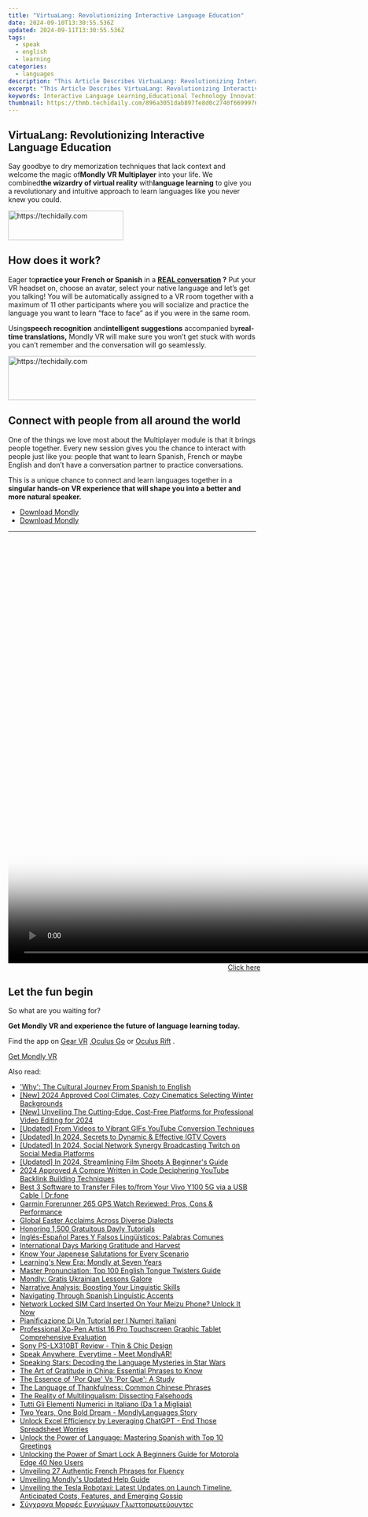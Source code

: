 ```yaml
---
title: "VirtuaLang: Revolutionizing Interactive Language Education"
date: 2024-09-10T13:30:55.536Z
updated: 2024-09-11T13:30:55.536Z
tags:
  - speak
  - english
  - learning
categories:
  - languages
description: "This Article Describes VirtuaLang: Revolutionizing Interactive Language Education"
excerpt: "This Article Describes VirtuaLang: Revolutionizing Interactive Language Education"
keywords: Interactive Language Learning,Educational Technology Innovations,VirtuaLang Language Platform,Revolutionary Learning Tools,Language Education Software,Interactive Educational Systems,Augmented Language Learning
thumbnail: https://thmb.techidaily.com/896a3051dab897fe8d0c2740f6699976d5490b685177239313164675ffec23d6.jpg
---
```


## VirtuaLang: Revolutionizing Interactive Language Education

 Say goodbye to dry memorization techniques that lack context and welcome the magic of**Mondly VR Multiplayer** into your life. We combined**the wizardry of virtual reality** with**language learning** to give you a revolutionary and intuitive approach to learn languages like you never knew you could.





<!-- affiliate ads begin -->
<a href="https://25home.pxf.io/c/5597632/2123471/16836" target="_top" id="2123471">
  <img src="//a.impactradius-go.com/display-ad/16836-2123471" border="0" alt="https://techidaily.com" width="234" height="60"/>
</a>
<img height="0" width="0" src="https://25home.pxf.io/i/5597632/2123471/16836" style="position:absolute;visibility:hidden;" border="0" />
<!-- affiliate ads end -->




## How does it work?

 Eager to**practice your French or Spanish** in a **[REAL‌ conversation](https://shop.mondly.com/affiliate.php?ACCOUNT=ATISTUDI&AFFILIATE=108875&PATH=https://www.mondly.com?AFFILIATE=108875) ?** Put your VR headset on, choose an avatar, select your native language and let’s get you talking! You will be automatically assigned to a VR room together with a maximum of 11 other participants where you will socialize and practice the language you want to learn “face to face” as if you were in the same room.

 Using**speech recognition** and**intelligent suggestions** accompanied by**real-time translations,** Mondly VR will make sure you won’t get stuck with words you can’t remember and the conversation will go seamlessly.





<!-- affiliate ads begin -->
<a href="https://wigfever.sjv.io/c/5597632/2014851/22899" target="_top" id="2014851">
  <img src="//a.impactradius-go.com/display-ad/22899-2014851" border="0" alt="https://techidaily.com" width="728" height="90"/>
</a>
<img height="0" width="0" src="https://wigfever.sjv.io/i/5597632/2014851/22899" style="position:absolute;visibility:hidden;" border="0" />
<!-- affiliate ads end -->




## Connect with people from all around the world

 One of the things we love most about the Multiplayer module is that it brings people together. Every new session gives you the chance to interact with people just like you: people that want to learn Spanish, French or maybe English and don’t have a conversation partner to practice conversations.

 This is a unique chance to connect and learn languages together in a **singular hands-on VR experience that will shape you into a better and more natural speaker.**

* [Download Mondly](https://www.facebook.com/sharer/sharer.php?u=https%3A%2F%2Fwww.mondly.com%2Fblog%2Ftake-a-glimpse-into-the-future-with-mondly-vr-multiplayer%2F&t=Learn+Languages+in+Virtual+Reality+with+Mondly+VR+Multiplayer "Share on Facebook")
* [Download Mondly](https://shop.mondly.com/affiliate.php?ACCOUNT=ATISTUDI&AFFILIATE=108875&PATH=https://www.mondly.com?AFFILIATE=108875)

---





<!-- affiliate ads begin -->
<span id="701707">
					<video width="1536" height="864" style="cursor:pointer"
           poster="//a.impactradius-go.com/display-clicktoplayimage/701707.png"
           onclick="if(!this.playClicked){this.play();this.setAttribute('controls',true);this.playClicked=true;}">
	   <source src="//a.impactradius-go.com/display-ad/7443-701707">
	   <img src="//a.impactradius-go.com/display-clicktoplayimage/701707.png" style="border: none; height: 100%; width: 100%; object-fit: contain">
	</video>
	<div style="width:960px;text-align:center"><a href="javascript:window.open(decodeURIComponent('https%3A%2F%2Fappsumo.8odi.net%2Fc%2F5597632%2F701707%2F7443'), '_blank');void(0);">Click here</a></div>
</span>
<img height="0" width="0" src="https://imp.pxf.io/i/5597632/701707/7443" style="position:absolute;visibility:hidden;" border="0" />
<!-- affiliate ads end -->




## Let the fun begin

So what are you waiting for?

 **Get Mondly VR and experience the future of language learning today.**

 Find the app on [Gear VR](https://www.oculus.com/experiences/gear-vr/1272636489423125) ,[Oculus Go](https://www.oculus.com/experiences/go/1272636489423125) or [Oculus Rift](https://www.oculus.com/experiences/rift/2192753377451572/) .

[Get Mondly VR](https://www.oculus.com/experiences/gear-vr/1272636489423125 "Get Mondly VR")

<ins class="adsbygoogle"
     style="display:block"
     data-ad-format="autorelaxed"
     data-ad-client="ca-pub-7571918770474297"
     data-ad-slot="1223367746"></ins>



<ins class="adsbygoogle"
     style="display:block"
     data-ad-client="ca-pub-7571918770474297"
     data-ad-slot="8358498916"
     data-ad-format="auto"
     data-full-width-responsive="true"></ins>

<span class="atpl-alsoreadstyle">Also read:</span>
<div><ul>
<li><a href="https://mondly-stories.techidaily.com/why-the-cultural-journey-from-spanish-to-english/"><u>'Why': The Cultural Journey From Spanish to English</u></a></li>
<li><a href="https://facebook-video-footage.techidaily.com/new-2024-approved-cool-climates-cozy-cinematics-selecting-winter-backgrounds/"><u>[New] 2024 Approved  Cool Climates, Cozy Cinematics  Selecting Winter Backgrounds</u></a></li>
<li><a href="https://fox-boxes.techidaily.com/new-unveiling-the-cutting-edge-cost-free-platforms-for-professional-video-editing-for-2024/"><u>[New] Unveiling The Cutting-Edge, Cost-Free Platforms for Professional Video Editing for 2024</u></a></li>
<li><a href="https://youtube-lab.techidaily.com/ed-from-videos-to-vibrant-gifs-youtube-conversion-techniques/"><u>[Updated] From Videos to Vibrant GIFs  YouTube Conversion Techniques</u></a></li>
<li><a href="https://instagram-videos.techidaily.com/updated-in-2024-secrets-to-dynamic-and-effective-igtv-covers/"><u>[Updated] In 2024, Secrets to Dynamic & Effective IGTV Covers</u></a></li>
<li><a href="https://facebook-video-files.techidaily.com/updated-in-2024-social-network-synergy-broadcasting-twitch-on-social-media-platforms/"><u>[Updated] In 2024, Social Network Synergy  Broadcasting Twitch on Social Media Platforms</u></a></li>
<li><a href="https://vimeo-videos.techidaily.com/updated-in-2024-streamlining-film-shoots-a-beginners-guide/"><u>[Updated] In 2024, Streamlining Film Shoots  A Beginner's Guide</u></a></li>
<li><a href="https://youtube-videos.techidaily.com/2024-approved-a-compre-written-in-code-deciphering-youtube-backlink-building-techniques/"><u>2024 Approved  A Compre Written in Code  Deciphering YouTube Backlink Building Techniques</u></a></li>
<li><a href="https://blog-min.techidaily.com/best-3-software-to-transfer-files-tofrom-your-vivo-y100-5g-via-a-usb-cable-drfone-by-drfone-transfer-from-android-transfer-from-android/"><u>Best 3 Software to Transfer Files to/from Your Vivo Y100 5G via a USB Cable | Dr.fone</u></a></li>
<li><a href="https://buynow-reviews.techidaily.com/garmin-forerunner-265-gps-watch-reviewed-pros-cons-and-performance/"><u>Garmin Forerunner 265 GPS Watch Reviewed: Pros, Cons & Performance</u></a></li>
<li><a href="https://mondly-stories.techidaily.com/global-easter-acclaims-across-diverse-dialects/"><u>Global Easter Acclaims Across Diverse Dialects</u></a></li>
<li><a href="https://mondly-stories.techidaily.com/honoring-1500-gratuitous-dayly-tutorials/"><u>Honoring 1,500 Gratuitous Dayly Tutorials</u></a></li>
<li><a href="https://mondly-stories.techidaily.com/ingles-espanol-pares-y-falsos-linguisticos-palabras-comunes/"><u>Inglés-Español Pares Y Falsos Lingüísticos: Palabras Comunes</u></a></li>
<li><a href="https://mondly-stories.techidaily.com/international-days-marking-gratitude-and-harvest/"><u>International Days Marking Gratitude and Harvest</u></a></li>
<li><a href="https://mondly-stories.techidaily.com/know-your-japenese-salutations-for-every-scenario/"><u>Know Your Japenese Salutations for Every Scenario</u></a></li>
<li><a href="https://mondly-stories.techidaily.com/learnings-new-era-mondly-at-seven-years/"><u>Learning's New Era: Mondly at Seven Years</u></a></li>
<li><a href="https://mondly-stories.techidaily.com/master-pronunciation-top-100-english-tongue-twisters-guide/"><u>Master Pronunciation: Top 100 English Tongue Twisters Guide</u></a></li>
<li><a href="https://mondly-stories.techidaily.com/mondly-gratis-ukrainian-lessons-galore/"><u>Mondly: Gratis Ukrainian Lessons Galore</u></a></li>
<li><a href="https://mondly-stories.techidaily.com/narrative-analysis-boosting-your-linguistic-skills/"><u>Narrative Analysis: Boosting Your Linguistic Skills</u></a></li>
<li><a href="https://mondly-stories.techidaily.com/navigating-through-spanish-linguistic-accents/"><u>Navigating Through Spanish Linguistic Accents</u></a></li>
<li><a href="https://sim-unlock.techidaily.com/network-locked-sim-card-inserted-on-your-meizu-phone-unlock-it-now-by-drfone-android/"><u>Network Locked SIM Card Inserted On Your Meizu Phone? Unlock It Now</u></a></li>
<li><a href="https://mondly-stories.techidaily.com/pianificazione-di-un-tutorial-per-i-numeri-italiani/"><u>Pianificazione Di Un Tutorial per I Numeri Italiani</u></a></li>
<li><a href="https://buynow-marvelous.techidaily.com/professional-xp-pen-artist-16-pro-touchscreen-graphic-tablet-comprehensive-evaluation/"><u>Professional Xp-Pen Artist 16 Pro Touchscreen Graphic Tablet Comprehensive Evaluation</u></a></li>
<li><a href="https://buynow-help.techidaily.com/sony-ps-lx310bt-review-thin-and-chic-design/"><u>Sony PS-LX310BT Review - Thin & Chic Design</u></a></li>
<li><a href="https://mondly-stories.techidaily.com/speak-anywhere-everytime-meet-mondlyar/"><u>Speak Anywhere, Everytime - Meet MondlyAR!</u></a></li>
<li><a href="https://mondly-stories.techidaily.com/speaking-stars-decoding-the-language-mysteries-in-star-wars/"><u>Speaking Stars: Decoding the Language Mysteries in Star Wars</u></a></li>
<li><a href="https://mondly-stories.techidaily.com/the-art-of-gratitude-in-china-essential-phrases-to-know/"><u>The Art of Gratitude in China: Essential Phrases to Know</u></a></li>
<li><a href="https://mondly-stories.techidaily.com/the-essence-of-por-que-vs-por-que-a-study/"><u>The Essence of 'Por Que' Vs 'Por Que': A Study</u></a></li>
<li><a href="https://mondly-stories.techidaily.com/the-language-of-thankfulness-common-chinese-phrases/"><u>The Language of Thankfulness: Common Chinese Phrases</u></a></li>
<li><a href="https://mondly-stories.techidaily.com/the-reality-of-multilingualism-dissecting-falsehoods/"><u>The Reality of Multilingualism: Dissecting Falsehoods</u></a></li>
<li><a href="https://mondly-stories.techidaily.com/tutti-gli-elementi-numerici-in-italiano-da-1-a-migliaia/"><u>Tutti Gli Elementi Numerici in Italiano (Da 1 a Migliaia)</u></a></li>
<li><a href="https://mondly-stories.techidaily.com/two-years-one-bold-dream-mondlylanguages-story/"><u>Two Years, One Bold Dream - MondlyLanguages Story</u></a></li>
<li><a href="https://tech-hub.techidaily.com/unlock-excel-efficiency-by-leveraging-chatgpt-end-those-spreadsheet-worries/"><u>Unlock Excel Efficiency by Leveraging ChatGPT - End Those Spreadsheet Worries</u></a></li>
<li><a href="https://mondly-stories.techidaily.com/unlock-the-power-of-language-mastering-spanish-with-top-10-greetings/"><u>Unlock the Power of Language: Mastering Spanish with Top 10 Greetings</u></a></li>
<li><a href="https://android-unlock.techidaily.com/unlocking-the-power-of-smart-lock-a-beginners-guide-for-motorola-edge-40-neo-users-by-drfone-android/"><u>Unlocking the Power of Smart Lock A Beginners Guide for Motorola Edge 40 Neo Users</u></a></li>
<li><a href="https://mondly-stories.techidaily.com/unveiling-27-authentic-french-phrases-for-fluency/"><u>Unveiling 27 Authentic French Phrases for Fluency</u></a></li>
<li><a href="https://mondly-stories.techidaily.com/unveiling-mondlys-updated-help-guide/"><u>Unveiling Mondly's Updated Help Guide</u></a></li>
<li><a href="https://tech-renaissance.techidaily.com/unveiling-the-tesla-robotaxi-latest-updates-on-launch-timeline-anticipated-costs-features-and-emerging-gossip/"><u>Unveiling the Tesla Robotaxi: Latest Updates on Launch Timeline, Anticipated Costs, Features, and Emerging Gossip</u></a></li>
<li><a href="https://mondly-stories.techidaily.com/sygxrona-morfes-eygnwmwn-glwttoprwteyoyntes/"><u>Σύγχρονα Μορφές Ευγνώμων Γλωττοπρωτεύουντες</u></a></li>
</ul></div>

